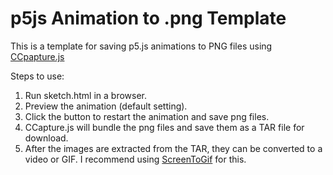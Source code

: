 # p5js Animation to .png Template

This is a template for saving p5.js animations to PNG files using [CCpapture.js](https://github.com/spite/ccapture.js/)

Steps to use:
1. Run sketch.html in a browser.
2. Preview the animation (default setting).
3. Click the button to restart the animation and save png files.
4. CCapture.js will bundle the png files and save them as a TAR file for download.
5. After the images are extracted from the TAR, they can be converted to a video or GIF. I recommend using [ScreenToGif](https://www.screentogif.com/) for this.
